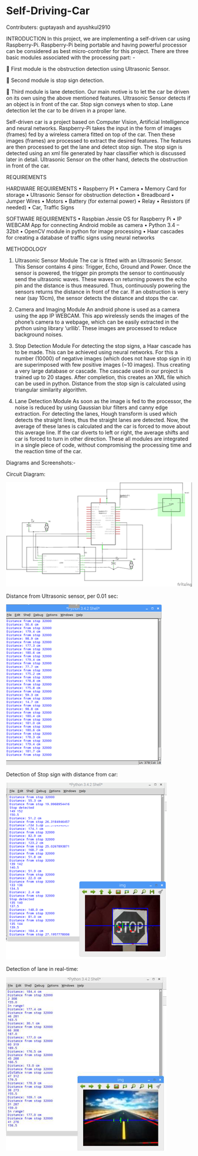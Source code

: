 # Self-Driving-Car
Contributers: guptayash and ayushkul2910

INTRODUCTION
In this project, we are implementing a self-driven car using Raspberry-Pi. Raspberry-Pi being portable and having powerful processor can be considered as best micro-controller for this project.
There are three basic modules associated with the processing part: -

 First module is the obstruction detection using Ultrasonic Sensor.

 Second module is stop sign detection.

 Third module is lane detection.
Our main motive is to let the car be driven on its own using the above mentioned features. Ultrasonic Sensor detects if an object is in front of the car. Stop sign conveys when to stop. Lane detection let the car to be driven in a proper lane.

Self-driven car is a project based on Computer Vision, Artificial Intelligence and neural networks. Raspberry-Pi takes the input in the form of images (frames) fed by a wireless camera fitted on top of the car. Then these images (frames) are processed to extract the desired features. The features are then processed to get the lane and detect stop sign. The stop sign is detected using an xml file generated by haar classifier which is discussed later in detail. Ultrasonic Sensor on the other hand, detects the obstruction in front of the car.

REQUIREMENTS

HARDWARE REQUIREMENTS
• Raspberry PI
• Camera
• Memory Card for storage
• Ultrasonic Sensor for obstruction detection
• Breadboard
• Jumper Wires
• Motors
• Battery (for external power)
• Relay
• Resistors (if needed)
• Car, Traffic Signs

SOFTWARE REQUIREMENTS
• Raspbian Jessie OS for Raspberry Pi
• IP WEBCAM App for connecting Android mobile as camera
• Python 3.4 – 32bit
• OpenCV module in python for image processing
• Haar cascades for creating a database of traffic signs using neural networks

METHODOLOGY
1. Ultrasonic Sensor Module
The car is fitted with an Ultrasonic Sensor. This Sensor contains 4 pins: Trigger, Echo, Ground and Power. Once the sensor is powered, the trigger pin prompts the sensor to continuously send the ultrasonic waves. These waves on returning powers the echo pin and the distance is thus measured. Thus, continuously powering the sensors returns the distance in front of the car. If an obstruction is very near (say 10cm), the sensor detects the distance and stops the car.

2. Camera and Imaging Module
An android phone is used as a camera using the app IP WEBCAM. This app wirelessly sends the images of the phone’s camera to a webpage, which can be easily extracted in the python using library ‘urllib’. These images are processed to reduce background noises.

3. Stop Detection Module
For detecting the stop signs, a Haar cascade has to be made. This can be achieved using neural networks. For this a number (10000) of negative images (which does not have stop sign in it) are superimposed with few positive images (~10 images). Thus creating a very large database or cascade. The cascade used in our project is trained up to 20 stages. After completion, this creates an XML file which can be used in python. Distance from the stop sign is calculated using triangular similarity algorithm.

4. Lane Detection Module
As soon as the image is fed to the processor, the noise is reduced by using Gaussian blur filters and canny edge extraction. For detecting the lanes, Hough transform is used which detects the straight lines, thus the straight lanes are detected. Now, the average of these lanes is calculated and the car is forced to move about this average line. If the car diverts to left or right, the average shifts and car is forced to turn in other direction.
These all modules are integrated in a single piece of code, without compromising the processing time and the reaction time of the car.

Diagrams and Screenshots:-

Circuit Diagram:

![Alt text](images/ss_2.png "Circuit Diagram")

Distance from Ultrasonic sensor, per 0.01 sec:

![Alt text](images/ss_1.png "Distance from Ultrasonic sensor, per 0.01 sec")

Detection of Stop sign with distance from car:

![Alt text](images/ss_3.png "Detection of Stop sign with distance from car")

Detection of lane in real-time:

![Alt text](images/ss_4.png "Detection of lane in real-time")

